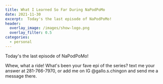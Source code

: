```yaml
---
title: What I Learned So Far During NaPodPoMo
date: 2021-11-30
excerpt:  Today's the last episode of NaPodPoMo! 
header:
  overlay_image: /images/show-logo.png
  overlay_filter: 0.5
categories: 
  - personal
---
```

<!--<iframe src='https://open.spotify.com/embed/episode/1qtoGUHWFtqDou5w0Rrztz' width='80%' height='232' frameborder='0' allowtransparency='true' allow='encrypted-media'></iframe>-->

Today's the last episode of NaPodPoMo! 

Whew, what a ride! What's been your fave epi of the series? text me your answer at 281-766-7970, or add me on IG @gallo.s.chingon and send me a message there.
